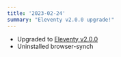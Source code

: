 ```yaml
---
title: '2023-02-24'
summary: "Eleventy v2.0.0 upgrade!"
---
```

* Upgraded to [Eleventy v2.0.0](https://www.11ty.dev/blog/eleventy-v2/)
* Uninstalled browser-synch